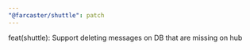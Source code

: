 ```yaml
---
"@farcaster/shuttle": patch
---
```


feat(shuttle): Support deleting messages on DB that are missing on hub

